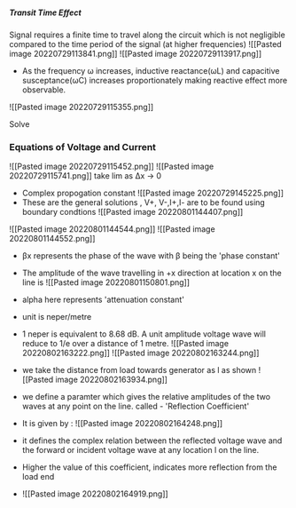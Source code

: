 ##### Transit Time Effect
Signal requires a finite time to travel along the circuit which is not negligible compared to the time period of the signal (at higher frequencies)
![[Pasted image 20220729113841.png]]
![[Pasted image 20220729113917.png]]

-  As the frequency ω increases, inductive reactance(ωL) and capacitive susceptance(ωC) increases proportionately making reactive effect more observable.

![[Pasted image 20220729115355.png]]

Solve

### Equations of Voltage and Current
![[Pasted image 20220729115452.png]]
![[Pasted image 20220729115741.png]]
take lim as Δx -> 0
- Complex propogation constant
![[Pasted image 20220729145225.png]]
- These are the general solutions , V+, V-,I+,I- are to be found using boundary condtions
![[Pasted image 20220801144407.png]]

![[Pasted image 20220801144544.png]]
![[Pasted image 20220801144552.png]]
- βx represents the phase of the wave with β being the 'phase constant'

- The amplitude of the wave travelling in +x direction at location x on the line is
![[Pasted image 20220801150801.png]]
- alpha here represents 'attenuation constant'
- unit is neper/metre
- 1 neper is equivalent to 8.68 dB. A unit amplitude voltage wave will reduce to 1/e over a distance of 1 metre.
![[Pasted image 20220802163222.png]]
![[Pasted image 20220802163244.png]]
- we take the distance from load towards generator as l as shown
![[Pasted image 20220802163934.png]]
- we define a paramter which gives the relative amplitudes of the two waves at any point on the line.  called - 'Reflection Coefficient'
- It is given by :
![[Pasted image 20220802164248.png]]
- it defines the complex relation between the reflected voltage wave and the forward or incident voltage wave at any location l on the line.
- Higher the value of this coefficient, indicates more reflection from the load end
- ![[Pasted image 20220802164919.png]]
